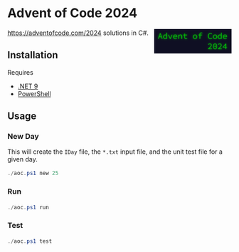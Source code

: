 # Advent of Code 2024

<img src="image.png" align="right">

https://adventofcode.com/2024 solutions in C#.

## Installation

Requires

- [.NET 9](https://dotnet.microsoft.com/en-us/download/dotnet/9.0)
- [PowerShell](https://learn.microsoft.com/en-us/powershell/scripting/install/installing-powershell)

## Usage

### New Day

This will create the `IDay` file, the `*.txt` input file,
and the unit test file for a given day.

```powershell
./aoc.ps1 new 25
```

### Run

```powershell
./aoc.ps1 run
```

### Test
```powershell
./aoc.ps1 test
```
